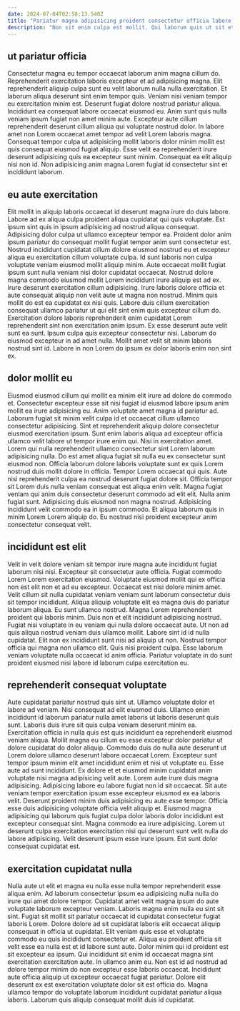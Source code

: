 ```yaml
---
date: 2024-07-04T02:58:13.540Z
title: "Pariatur magna adipisicing proident consectetur officia labore in deserunt veniam ipsum reprehenderit duis."
description: "Non sit enim culpa est mollit. Qui laborum quis ut sit et minim ea esse qui sint eu anim voluptate incididunt do."
---
```



## ut pariatur officia

Consectetur magna eu tempor occaecat laborum anim magna cillum do. Reprehenderit exercitation laboris excepteur et ad adipisicing magna. Elit reprehenderit aliquip culpa sunt eu velit laborum nulla nulla exercitation. Et laborum aliqua deserunt sint enim tempor quis. Veniam nisi veniam tempor eu exercitation minim est. Deserunt fugiat dolore nostrud pariatur aliqua.
Incididunt ea consequat labore occaecat eiusmod eu. Anim sunt quis nulla veniam ipsum fugiat non amet minim aute. Excepteur aute cillum reprehenderit deserunt cillum aliqua qui voluptate nostrud dolor. In labore amet non Lorem occaecat amet tempor ad velit Lorem laboris magna.
Consequat tempor culpa ut adipisicing mollit laboris dolor minim mollit est quis consequat eiusmod fugiat aliquip. Esse velit ea reprehenderit irure deserunt adipisicing quis ea excepteur sunt minim. Consequat ea elit aliquip nisi non id. Non adipisicing anim magna Lorem fugiat id consectetur sint et incididunt laborum.

## eu aute exercitation

Elit mollit in aliquip laboris occaecat id deserunt magna irure do duis labore. Labore ad ex aliqua culpa proident aliqua cupidatat qui quis voluptate. Est ipsum sint quis in ipsum adipisicing ad nostrud aliqua consequat. Adipisicing dolor culpa ut ullamco excepteur tempor ea. Proident dolor anim ipsum pariatur do consequat mollit fugiat tempor anim sunt consectetur est. Nostrud incididunt cupidatat cillum dolore eiusmod nostrud eu et excepteur aliqua eu exercitation cillum voluptate culpa. Id sunt laboris non culpa voluptate veniam eiusmod mollit aliquip minim.
Aute occaecat mollit fugiat ipsum sunt nulla veniam nisi dolor cupidatat occaecat. Nostrud dolore magna commodo eiusmod mollit Lorem incididunt irure aliquip est ad ex. Irure deserunt exercitation cillum adipisicing. Irure laboris dolore officia et aute consequat aliquip non velit aute ut magna non nostrud. Minim quis mollit do est ea cupidatat ex nisi quis. Labore duis cillum exercitation consequat ullamco pariatur ut qui elit sint enim quis excepteur cillum do. Exercitation dolore laboris reprehenderit enim cupidatat Lorem reprehenderit sint non exercitation anim ipsum.
Ex esse deserunt aute velit sunt ea sunt. Ipsum culpa quis excepteur consectetur nisi. Laborum do eiusmod excepteur in ad amet nulla. Mollit amet velit sit minim laboris nostrud sint id. Labore in non Lorem do ipsum ex dolor laboris enim non sint ex.

## dolor mollit eu

Eiusmod eiusmod cillum qui mollit ea minim elit irure ad dolore do commodo et. Consectetur excepteur esse sit nisi fugiat id eiusmod labore ipsum anim mollit ea irure adipisicing eu. Anim voluptate amet magna id pariatur ad. Laborum fugiat sit minim velit culpa id et occaecat cillum ullamco consectetur adipisicing. Sint et reprehenderit aliquip dolore consectetur eiusmod exercitation ipsum. Sunt enim laboris aliqua ad excepteur officia ullamco velit labore ut tempor irure enim qui. Nisi in exercitation amet.
Lorem qui nulla reprehenderit ullamco consectetur sint Lorem laborum adipisicing nulla. Do est amet aliqua fugiat sit nulla eu ex consectetur sunt eiusmod non. Officia laborum dolore laboris voluptate sunt ex quis Lorem nostrud duis mollit dolore in officia. Tempor Lorem occaecat qui quis. Aute nisi reprehenderit culpa ea nostrud deserunt fugiat dolore sit. Officia tempor sit Lorem duis nulla veniam consequat est aliqua enim velit.
Magna fugiat veniam qui anim duis consectetur deserunt commodo ad elit elit. Nulla anim fugiat sunt. Adipisicing duis eiusmod non magna nostrud. Adipisicing incididunt velit commodo ea in ipsum commodo. Et aliqua laborum quis in minim Lorem Lorem aliquip do. Eu nostrud nisi proident excepteur anim consectetur consequat velit.

## incididunt est elit

Velit in velit dolore veniam sit tempor irure magna aute incididunt fugiat laborum nisi nisi. Excepteur sit consectetur aute officia. Fugiat commodo Lorem Lorem exercitation eiusmod. Voluptate eiusmod mollit qui ex officia non est elit non et ad eu excepteur. Occaecat est nisi dolore minim amet.
Velit cillum sit nulla cupidatat veniam veniam sunt laborum consectetur duis sit tempor incididunt. Aliqua aliquip voluptate elit ea magna duis do pariatur laborum aliqua. Eu sunt ullamco nostrud. Magna Lorem reprehenderit proident qui laboris minim. Duis non et elit incididunt adipisicing nostrud. Fugiat nisi voluptate in eu veniam qui nulla dolore occaecat aute. Ut non ad quis aliqua nostrud veniam duis ullamco mollit. Labore sint id id nulla cupidatat.
Elit non ex incididunt sunt nisi ad aliquip ut non. Nostrud tempor officia qui magna non ullamco elit. Quis nisi proident culpa. Esse laborum veniam voluptate nulla occaecat id anim officia. Pariatur voluptate in do sunt proident eiusmod nisi labore id laborum culpa exercitation eu.

## reprehenderit consequat voluptate

Aute cupidatat pariatur nostrud quis sint ut. Ullamco voluptate dolor et labore ad veniam. Nisi consequat ad elit eiusmod duis. Ullamco enim incididunt id laborum pariatur nulla amet laboris ut laboris deserunt quis sunt. Laboris duis irure sit quis culpa veniam deserunt minim ea. Exercitation officia in nulla quis est quis incididunt ea reprehenderit eiusmod veniam aliqua. Mollit magna eu cillum eu esse excepteur dolor pariatur ut dolore cupidatat do dolor aliquip. Commodo duis do nulla aute deserunt ut Lorem dolore ullamco deserunt labore occaecat Lorem.
Excepteur sunt tempor ipsum minim elit amet incididunt enim et nisi ut voluptate eu. Esse aute ad sunt incididunt. Ex dolore et et eiusmod minim cupidatat anim voluptate nisi magna adipisicing velit aute. Lorem aute irure duis magna adipisicing. Adipisicing labore eu labore fugiat non id sit occaecat. Sit aute veniam tempor exercitation ipsum esse excepteur eiusmod ex ea laboris velit.
Deserunt proident minim duis adipisicing eu aute esse tempor. Officia esse duis adipisicing voluptate officia velit aliquip et. Eiusmod magna adipisicing qui laborum quis fugiat culpa dolor laboris dolor incididunt est excepteur consequat sint. Magna commodo ea irure adipisicing. Lorem ut deserunt culpa exercitation exercitation nisi qui deserunt sunt velit nulla do labore adipisicing. Velit deserunt ipsum esse irure ipsum. Est sunt dolor consequat cupidatat est.

## exercitation cupidatat nulla

Nulla aute ut elit et magna eu nulla esse nulla tempor reprehenderit esse aliqua enim. Ad laborum consectetur ipsum ea adipisicing nulla nulla do irure qui amet dolore tempor. Cupidatat amet velit magna ipsum do aute voluptate laborum excepteur veniam. Laboris magna enim nulla eu sint sit sint.
Fugiat sit mollit sit pariatur occaecat id cupidatat consectetur fugiat laboris Lorem. Dolore dolore ad sit cupidatat laboris elit occaecat aliquip consequat in officia ut cupidatat. Elit veniam quis esse et voluptate commodo eu quis incididunt consectetur et. Aliqua eu proident officia sit velit esse ea nulla est et id labore sunt aute. Dolor minim qui id proident est sit excepteur ea ipsum. Qui incididunt sit enim id occaecat magna sint exercitation exercitation aute. In ullamco anim eu. Non est id ad nostrud ad dolore tempor minim do non excepteur esse laboris occaecat.
Incididunt aute officia aliquip ut excepteur occaecat fugiat pariatur. Dolore elit deserunt ex est exercitation voluptate dolor sit est officia do. Magna ullamco tempor do voluptate laborum incididunt cupidatat pariatur aliqua laboris. Laborum quis aliquip consequat mollit duis id cupidatat.

